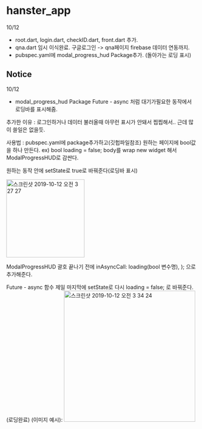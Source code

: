 # hanster_app

10/12
+ root.dart, login.dart, checkID.dart, front.dart 추가.
+ qna.dart 임시 이식완료.
  구글로그인 -> qna페이지 firebase 데이터 연동까지.
+ pubspec.yaml에 modal_progress_hud Package추가. (돌아가는 로딩 표시)



## Notice

10/12
- modal_progress_hud Package 
Future - async 처럼 대기가필요한 동작에서 로딩바를 표시해줌. 

추가한 이유 : 로그인하거나 데이터 불러올때 아무런 표시가 안돼서 찝찝해서.. 근데 많이 쓸일은 없을듯.

사용법 : pubspec.yaml에 package추가하고(깃헙파일참조)
원하는 페이지에 bool값을 하나 만든다. ex) bool loading = false;
body를 wrap new widget 해서 ModalProgressHUD로 감싼다.

원하는 동작 안에 setState로 true로 바꿔준다(로딩바 표시)

<img width="206" alt="스크린샷 2019-10-12 오전 3 27 27" src="https://user-images.githubusercontent.com/47979730/66675805-0d631d80-eca1-11e9-8470-991965b7f055.png">


ModalProgressHUD 괄호 끝나기 전에 inAsyncCall: loading(bool 변수명), ); 으로 추가해준다.

Future - async 함수 제일 마지막에 setState로 다시 loading = false; 로 바꿔준다. (로딩완료)
(이미지 예시):
<img width="346" alt="스크린샷 2019-10-12 오전 3 34 24" src="https://user-images.githubusercontent.com/47979730/66675883-3c798f00-eca1-11e9-9274-3a5e0acf6398.png">
